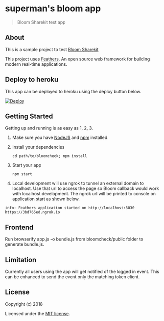 # superman's bloom app

> Bloom Sharekit test app

## About

This is a sample project to test [Bloom Sharekit](https://github.com/hellobloom/share-kit/issues/28)

This project uses [Feathers](http://feathersjs.com). An open source web framework for building modern real-time applications.

## Deploy to heroku
This app can be deployed to heroku using the deploy button below.

[![Deploy](https://www.herokucdn.com/deploy/button.svg)](https://heroku.com/deploy)

## Getting Started

Getting up and running is as easy as 1, 2, 3.

1. Make sure you have [NodeJS](https://nodejs.org/) and [npm](https://www.npmjs.com/) installed.
2. Install your dependencies

    ```
    cd path/to/bloomcheck; npm install
    ```

3. Start your app

    ```
    npm start
    ```
4. Local development will use ngrok to tunnel an external domain to localhost. Use that url to access the page so Bloom callback would work with localhost development. The ngrok url will be printed to console on application start as shown below.

```
info: Feathers application started on http://localhost:3030
https://3bd765ed.ngrok.io
```

## Frontend
Run browserify app.js -o bundle.js from bloomcheck/public folder to generate bundle.js.

## Limitation
Currently all users using the app will get notified of the logged in event. This can be enhanced to send the event only the matching token client.

## License

Copyright (c) 2018

Licensed under the [MIT license](LICENSE).
